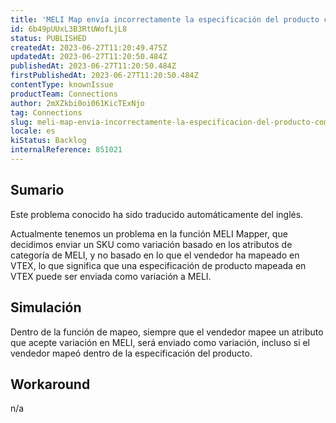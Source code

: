 ```yaml
---
title: 'MELI Map envía incorrectamente la especificación del producto como variación'
id: 6b49pUUxL3B3RtUWofLjL8
status: PUBLISHED
createdAt: 2023-06-27T11:20:49.475Z
updatedAt: 2023-06-27T11:20:50.484Z
publishedAt: 2023-06-27T11:20:50.484Z
firstPublishedAt: 2023-06-27T11:20:50.484Z
contentType: knownIssue
productTeam: Connections
author: 2mXZkbi0oi061KicTExNjo
tag: Connections
slug: meli-map-envia-incorrectamente-la-especificacion-del-producto-como-variacion
locale: es
kiStatus: Backlog
internalReference: 851021
---
```


## Sumario

<div class="alert alert-info">
  <p>Este problema conocido ha sido traducido automáticamente del inglés.</p>
</div>



Actualmente tenemos un problema en la función MELI Mapper, que decidimos enviar un SKU como variación basado en los atributos de categoría de MELI, y no basado en lo que el vendedor ha mapeado en VTEX, lo que significa que una especificación de producto mapeada en VTEX puede ser enviada como variación a MELI.



## Simulación



Dentro de la función de mapeo, siempre que el vendedor mapee un atributo que acepte variación en MELI, será enviado como variación, incluso si el vendedor mapeó dentro de la especificación del producto.



## Workaround


n/a




